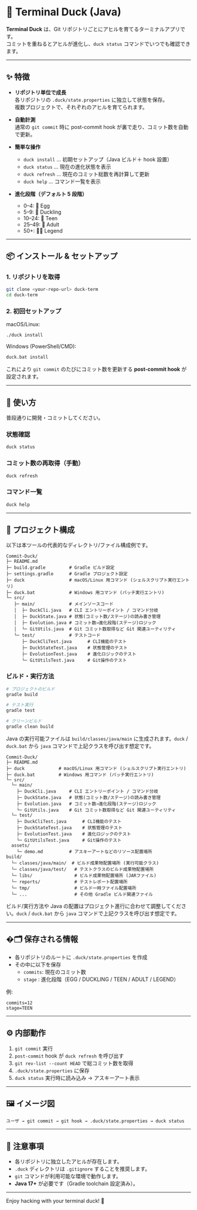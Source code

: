 # 🦆 Terminal Duck (Java)

**Terminal Duck** は、Git リポジトリごとにアヒルを育てるターミナルアプリです。  
コミットを重ねるとアヒルが進化し、`duck status` コマンドでいつでも確認できます。

---

## ✨ 特徴

- **リポジトリ単位で成長**  
  各リポジトリの `.duck/state.properties` に独立して状態を保存。  
  複数プロジェクトで、それぞれのアヒルを育てられます。

- **自動計測**  
  通常の `git commit` 時に post-commit hook が裏で走り、コミット数を自動で更新。

- **簡単な操作**

  - `duck install` … 初期セットアップ（Java ビルド＋ hook 設置）
  - `duck status` … 現在の進化状態を表示
  - `duck refresh` … 現在のコミット総数を再計算して更新
  - `duck help` … コマンド一覧を表示

- **進化段階（デフォルト 5 段階）**
  - 0–4: 🥚 Egg
  - 5–9: 🐣 Duckling
  - 10–24: 🦆 Teen
  - 25–49: 🦆 Adult
  - 50+: 🦆✨ Legend

---

## 📦 インストール & セットアップ

### 1. リポジトリを取得

```bash
git clone <your-repo-url> duck-term
cd duck-term
```

### 2. 初回セットアップ

macOS/Linux:

```bash
./duck install
```

Windows (PowerShell/CMD):

```bat
duck.bat install
```

これにより `git commit` のたびにコミット数を更新する **post-commit hook** が設定されます。

---

## 🚀 使い方

普段通りに開発・コミットしてください。

### 状態確認

```bash
duck status
```

### コミット数の再取得（手動）

```bash
duck refresh
```

### コマンド一覧

```bash
duck help
```

---

## 📁 プロジェクト構成

以下は本ツールの代表的なディレクトリ/ファイル構成例です。

```
Commit-Duck/
├─ README.md
├─ build.gradle         # Gradle ビルド設定
├─ settings.gradle      # Gradle プロジェクト設定
├─ duck                 # macOS/Linux 用コマンド (シェルスクリプト実行エントリ)
├─ duck.bat             # Windows 用コマンド (バッチ実行エントリ)
└─ src/
   ├─ main/             # メインソースコード
   │  ├─ DuckCli.java   # CLI エントリーポイント / コマンド分岐
   │  ├─ DuckState.java # 状態(コミット数/ステージ)の読み書き管理
   │  ├─ Evolution.java # コミット数→進化段階(ステージ)ロジック
   │  └─ GitUtils.java  # Git コミット数取得など Git 関連ユーティリティ
   └─ test/             # テストコード
      ├─ DuckCliTest.java      # CLI機能のテスト
      ├─ DuckStateTest.java    # 状態管理のテスト
      ├─ EvolutionTest.java    # 進化ロジックのテスト
      └─ GitUtilsTest.java     # Git操作のテスト
```

### ビルド・実行方法

```bash
# プロジェクトのビルド
gradle build

# テスト実行
gradle test

# クリーンビルド
gradle clean build
```

Java の実行可能ファイルは `build/classes/java/main` に生成されます。`duck` / `duck.bat` から `java` コマンドで上記クラスを呼び出す想定です。

```
Commit-Duck/
├─ README.md
├─ duck             # macOS/Linux 用コマンド (シェルスクリプト実行エントリ)
├─ duck.bat         # Windows 用コマンド (バッチ実行エントリ)
└─ src/
  └─ main/
    ├─ DuckCli.java     # CLI エントリーポイント / コマンド分岐
    ├─ DuckState.java   # 状態(コミット数/ステージ)の読み書き管理
    ├─ Evolution.java   # コミット数→進化段階(ステージ)ロジック
    └─ GitUtils.java    # Git コミット数取得など Git 関連ユーティリティ
  └─ test/
    ├─ DuckCliTest.java      # CLI機能のテスト
    ├─ DuckStateTest.java    # 状態管理のテスト
    ├─ EvolutionTest.java    # 進化ロジックのテスト
    └─ GitUtilsTest.java     # Git操作のテスト
  assets/
    └─ demo.md          # アスキーアートなどのリソース配置場所
build/
  └─ classes/java/main/  # ビルド成果物配置場所 (実行可能クラス)
  └─ classes/java/test/   # テストクラスのビルド成果物配置場所
  └─ libs/                # ビルド成果物配置場所 (JARファイル)
  └─ reports/             # テストレポート配置場所
  └─ tmp/                 # ビルド一時ファイル配置場所
  └─ ...                  # その他 Gradle ビルド関連ファイル
```

ビルド/実行方法や Java の配置はプロジェクト進行に合わせて調整してください。`duck` / `duck.bat` から `java` コマンドで上記クラスを呼び出す想定です。

---

## �🗂️ 保存される情報

- 各リポジトリのルートに `.duck/state.properties` を作成
- その中に以下を保存
  - `commits`: 現在のコミット数
  - `stage` : 進化段階（EGG / DUCKLING / TEEN / ADULT / LEGEND）

例:

```properties
commits=12
stage=TEEN
```

---

## ⚙️ 内部動作

1. `git commit` 実行
2. `post-commit` hook が `duck refresh` を呼び出す
3. `git rev-list --count HEAD` で総コミット数を取得
4. `.duck/state.properties` に保存
5. `duck status` 実行時に読み込み → アスキーアート表示

---

## 🖼️ イメージ図

```
ユーザ → git commit → git hook → .duck/state.properties → duck status
```

---

## 📝 注意事項

- 各リポジトリに独立したアヒルが存在します。
- `.duck` ディレクトリは `.gitignore` することを推奨します。
- `git` コマンドが利用可能な環境で動作します。
- **Java 17+** が必要です（Gradle toolchain 設定済み）。

---

Enjoy hacking with your terminal duck! 🦆
